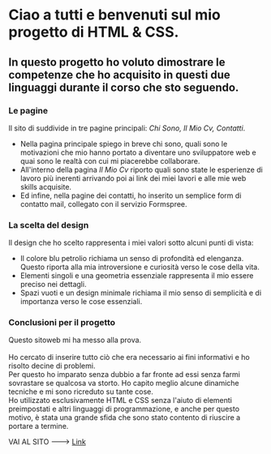 <h1>Ciao a tutti e benvenuti sul mio progetto di HTML & CSS.</h1>

<h2>In questo progetto ho voluto dimostrare le competenze che ho acquisito in questi due linguaggi durante il corso che sto seguendo.</h2>

<h3>Le pagine</h3>

Il sito di suddivide in tre pagine principali: <em>Chi Sono, Il Mio Cv, Contatti</em>.

<ul>

<li>Nella pagina principale spiego in breve chi sono, quali sono le motivazioni che mio hanno portato a diventare uno sviluppatore web e quai sono le realtà con cui mi piacerebbe collaborare.</li>

<li>All'interno della pagina <em>Il Mio Cv</em> riporto quali sono state le esperienze di lavoro più inerenti arrivando poi ai link dei miei lavori e alle mie web skills acquisite.</li>

<li>Ed infine, nella pagine dei contatti, ho inserito un semplice form di contatto mail, collegato con il servizio Formspree.</li>

</ul>

<h3>La scelta del design</h3>

Il design che ho scelto rappresenta i miei valori sotto alcuni punti di vista:

<ul>
  <li>Il colore blu petrolio richiama un senso di profondità ed elenganza. Questo riporta alla mia introversione e curiosità verso le cose della vita.</li>
  <li>Elementi singoli e una geometria essenziale rappresenta il mio essere preciso nei dettagli.</li>
  <li>Spazi vuoti e un design minimale richiama il mio senso di semplicità e di importanza verso le cose essenziali.</li>
</ul>

<h3>Conclusioni per il progetto</h3>

Questo sitoweb mi ha messo alla prova. <br> <br>
Ho cercato di inserire tutto ciò che era necessario ai fini informativi e ho risolto decine di problemi. <br>
Per questo ho imparato senza dubbio a far fronte ad essi senza farmi sovrastare se qualcosa va storto. Ho capito meglio alcune dinamiche tecniche e mi sono ricreduto su tante cose. <br>
Ho utilizzato esclusivamente HTML e CSS senza l'aiuto di elementi preimpostati e altri linguaggi di programmazione, e anche per questo motivo, è stata una grande sfida che sono stato contento di riuscire a portare a termine.

VAI AL SITO ---> [Link](https://tommasoaricci.github.io/progetto-html-css/)


